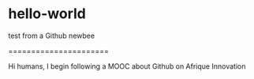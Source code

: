 # hello-world
test from a Github newbee

======================

Hi humans,
I begin following a MOOC about Github on Afrique Innovation
